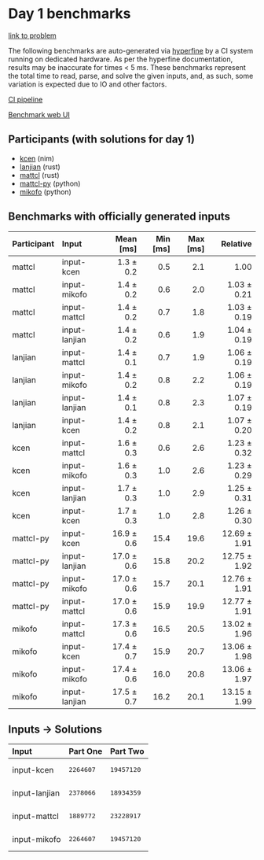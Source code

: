 # Day 1 benchmarks

[link to problem](https://adventofcode.com/2024/day/1)

The following benchmarks are auto-generated via
[hyperfine](https://github.com/sharkdp/hyperfine) by a CI system running on
dedicated hardware. As per the hyperfine documentation, results may be
inaccurate for times < 5 ms. These benchmarks represent the total time to read,
parse, and solve the given inputs, and, as such, some variation is expected due
to IO and other factors.

[CI pipeline](http://ci.papercode.net:8080/teams/main/pipelines/aoc2024)

[Benchmark web UI](https://aoc.ancalagon.black)


## Participants (with solutions for day 1)

- [kcen](https://github.com/kcen/aoc2024) (nim)
- [lanjian](https://github.com/lanjian/aoc-2024) (rust)
- [mattcl](https://github.com/mattcl/aoc2024) (rust)
- [mattcl-py](https://github.com/mattcl/aoc2024-py) (python)
- [mikofo](https://github.com/mikofo/aoc2024) (python)


## Benchmarks with officially generated inputs

| Participant | Input | Mean [ms] | Min [ms] | Max [ms] | Relative |
|:---|:---|---:|---:|---:|---:|
| mattcl | input-kcen | 1.3 ± 0.2 | 0.5 | 2.1 | 1.00 |
| mattcl | input-mikofo | 1.4 ± 0.2 | 0.6 | 2.0 | 1.03 ± 0.21 |
| mattcl | input-mattcl | 1.4 ± 0.2 | 0.7 | 1.8 | 1.03 ± 0.19 |
| mattcl | input-lanjian | 1.4 ± 0.2 | 0.6 | 1.9 | 1.04 ± 0.19 |
| lanjian | input-mattcl | 1.4 ± 0.1 | 0.7 | 1.9 | 1.06 ± 0.19 |
| lanjian | input-mikofo | 1.4 ± 0.2 | 0.8 | 2.2 | 1.06 ± 0.19 |
| lanjian | input-lanjian | 1.4 ± 0.1 | 0.8 | 2.3 | 1.07 ± 0.19 |
| lanjian | input-kcen | 1.4 ± 0.2 | 0.8 | 2.1 | 1.07 ± 0.20 |
| kcen | input-mattcl | 1.6 ± 0.3 | 0.6 | 2.6 | 1.23 ± 0.32 |
| kcen | input-mikofo | 1.6 ± 0.3 | 1.0 | 2.6 | 1.23 ± 0.29 |
| kcen | input-lanjian | 1.7 ± 0.3 | 1.0 | 2.9 | 1.25 ± 0.31 |
| kcen | input-kcen | 1.7 ± 0.3 | 1.0 | 2.8 | 1.26 ± 0.30 |
| mattcl-py | input-kcen | 16.9 ± 0.6 | 15.4 | 19.6 | 12.69 ± 1.91 |
| mattcl-py | input-lanjian | 17.0 ± 0.6 | 15.8 | 20.2 | 12.75 ± 1.92 |
| mattcl-py | input-mikofo | 17.0 ± 0.6 | 15.7 | 20.1 | 12.76 ± 1.91 |
| mattcl-py | input-mattcl | 17.0 ± 0.6 | 15.9 | 19.9 | 12.77 ± 1.91 |
| mikofo | input-mattcl | 17.3 ± 0.6 | 16.5 | 20.5 | 13.02 ± 1.96 |
| mikofo | input-kcen | 17.4 ± 0.7 | 15.9 | 20.7 | 13.06 ± 1.98 |
| mikofo | input-mikofo | 17.4 ± 0.6 | 16.0 | 20.8 | 13.06 ± 1.97 |
| mikofo | input-lanjian | 17.5 ± 0.7 | 16.2 | 20.1 | 13.15 ± 1.99 |


## Inputs -> Solutions

| Input | Part One | Part Two |
|:---|:---|:---|
|input-kcen|<pre>2264607</pre>|<pre>19457120</pre>|
|input-lanjian|<pre>2378066</pre>|<pre>18934359</pre>|
|input-mattcl|<pre>1889772</pre>|<pre>23228917</pre>|
|input-mikofo|<pre>2264607</pre>|<pre>19457120</pre>|